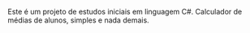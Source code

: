 Este é um projeto de estudos iniciais em linguagem C#. 
Calculador de médias de alunos, simples e nada demais.
